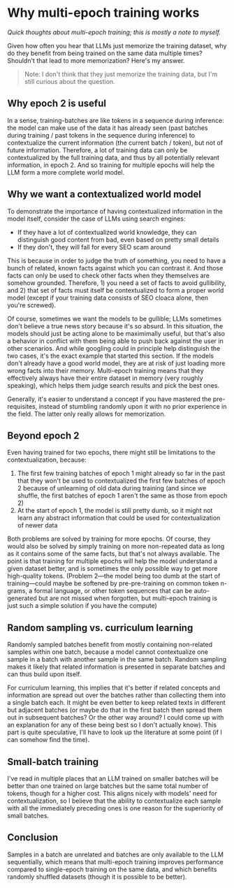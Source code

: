# Why multi-epoch training works

*Quick thoughts about multi-epoch training; this is mostly a note to myself.*

Given how often you hear that LLMs just memorize the training dataset, why do they benefit from being trained on the same data multiple times? Shouldn't that lead to more memorization? Here's my answer.

> Note: I don't think that they just memorize the training data, but I'm still curious about the question.

## Why epoch 2 is useful

In a sense, training-batches are like tokens in a sequence during inference: the model can make use of the data it has already seen (past batches during training / past tokens in the sequence during inference) to contextualize the current information (the current batch / token), but not of future information. Therefore, a lot of training data can only be contextualized by the full training data, and thus by all potentially relevant information, in epoch 2. And so training for multiple epochs will help the LLM form a more complete world model.

## Why we want a contextualized world model

To demonstrate the importance of having contextualized information in the model itself, consider the case of LLMs using search engines:

- If they have a lot of contextualized world knowledge, they can distinguish good content from bad, even based on pretty small details
- If they don't, they will fall for every SEO scam around

This is because in order to judge the truth of something, you need to have a bunch of related, known facts against which you can contrast it. And those facts can only be used to check other facts when they themselves are somehow grounded. Therefore, 1) you need a set of facts to avoid gullibility, and 2) that set of facts must itself be contextualized to form a proper world model (except if your training data consists of SEO cloaca alone, then you're screwed).

Of course, sometimes we want the models to be gullible; LLMs sometimes don't believe a true news story because it's so absurd. In this situation, the models should just be acting alone to be maximimally useful, but that's also a behavior in conflict with them being able to push back against the user in other scenarios. And while googling could in principle help distinguish the two cases, it's the exact example that started this section. If the models don't already have a good world model, they are at risk of just loading more wrong facts into their memory. Multi-epoch training means that they effectively always have their entire dataset in memory (very roughly speaking), which helps them judge search results and pick the best ones.

Generally, it's easier to understand a concept if you have mastered the pre-requisites, instead of stumbling randomly upon it with no prior experience in the field. The latter only really allows for memorization.

## Beyond epoch 2

Even having trained for two epochs, there might still be limitations to the contextualization, because:

1. The first few training batches of epoch 1 might already so far in the past that they won't be used to contextualized the first few batches of epoch 2 because of unlearning of old data during training (and since we shuffle, the first batches of epoch 1 aren't the same as those from epoch 2)
2. At the start of epoch 1, the model is still pretty dumb, so it might not learn any abstract information that could be used for contextualization of newer data

Both problems are solved by training for more epochs. Of course, they would also be solved by simply training on more non-repeated data as long as it contains some of the same facts, but that's not always available. The point is that training for multiple epochs will help the model understand a given dataset better, and is sometimes the only possible way to get more high-quality tokens. (Problem 2&mdash;the model being too dumb at the start of training&mdash;could maybe be softened by pre-pre-training on common token n-grams, a formal language, or other token sequences that can be auto-generated but are not missed when forgotten, but multi-epoch training is just such a simple solution if you have the compute)

## Random sampling vs. curriculum learning

Randomly sampled batches benefit from mostly containing non-related samples within one batch, because a model cannot contextualize one sample in a batch with another sample in the same batch. Random sampling makes it likely that related information is presented in separate batches and can thus build upon itself.

For curriculum learning, this implies that it's better if related concepts and information are spread out over the batches rather than collecting them into a single batch each. It might be even better to keep related texts in different but adjacent batches (or maybe do that in the first batch then spread them out in subsequent batches? Or the other way around? I could come up with an explanation for any of these being best so I don't actually know). This part is quite speculative, I'll have to look up the literature at some point (if I can somehow find the time).

## Small-batch training

I've read in multiple places that an LLM trained on smaller batches will be better than one trained on large batches but the same total number of tokens, though for a higher cost. This aligns nicely with models' need for contextualization, so I believe that the ability to contextualize each sample with all the immediately preceding ones is one reason for the superiority of small batches.

## Conclusion

Samples in a batch are unrelated and batches are only available to the LLM sequentially, which means that multi-epoch training improves performance compared to single-epoch training on the same data, and which benefits randomly shuffled datasets (though it is possible to be better).
